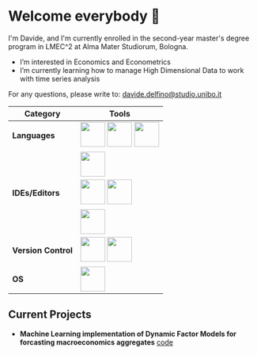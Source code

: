 # Welcome everybody 👋

I'm Davide, and I'm currently enrolled in the second-year master's degree program in LMEC^2 at Alma Mater Studiorum, Bologna.
- I’m interested in Economics and Econometrics
- I’m currently learning how to manage High Dimensional Data to work with time series analysis

For any questions, please write to: [davide.delfino@studio.unibo.it](mailto:davide.delfino@studio.unibo.it)

| **Category**         | **Tools**                                                                                                           |
|----------------------|---------------------------------------------------------------------------------------------------------------------|
| **Languages**        | <img src="https://img.shields.io/badge/Python-3776AB?style=for-the-badge&logo=python&logoColor=white" width="50">   <img src="https://img.shields.io/badge/R-276DC3?style=for-the-badge&logo=r&logoColor=white" width="50"> <img src="https://img.shields.io/badge/Matlab-0076A8?style=for-the-badge&logo=matlab&logoColor=white" width="50">   |
|                      | <img src="https://img.shields.io/badge/LaTeX-008080?style=for-the-badge&logo=latex&logoColor=white" width="50">     |
| **IDEs/Editors**     | <img src="https://img.shields.io/badge/Overleaf-008080?style=for-the-badge&logo=overleaf&logoColor=white" width="50">    <img src="https://img.shields.io/badge/Jupyter-F37626?style=for-the-badge&logo=jupyter&logoColor=white" width="50">    |
|                      | <img src="https://img.shields.io/badge/Visual%20Studio%20Code-007ACC?style=for-the-badge&logo=visual-studio-code&logoColor=white" width="50"> |
| **Version Control**  | <img src="https://img.shields.io/badge/Git-F05032?style=for-the-badge&logo=git&logoColor=white" width="50">     <img src="https://img.shields.io/badge/GitHub-181717?style=for-the-badge&logo=github&logoColor=white" width="50">               |
| **OS**               | <img src="https://img.shields.io/badge/Windows-0078D6?style=for-the-badge&logo=windows&logoColor=white" width="50">         |



## Current Projects

- **Machine Learning implementation of Dynamic Factor Models for forcasting macroeconomics aggregates** [code](#)
